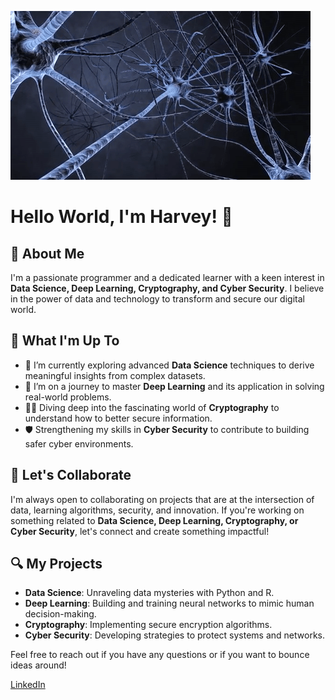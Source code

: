 ![gif](https://github.com/harveyphm/harveyphm/blob/main/gif/neural.gif)

<!--
**harveyphm/harveyphm** is a ✨ _special_ ✨ repository because its `README.md` (this file) appears on your GitHub profile.

Here are some ideas to get you started:
-->
# Hello World, I'm Harvey! 👋

## 🤖 About Me
I'm a passionate programmer and a dedicated learner with a keen interest in **Data Science, Deep Learning, Cryptography, and Cyber Security**. I believe in the power of data and technology to transform and secure our digital world.

## 🚀 What I'm Up To
- 🔭 I’m currently exploring advanced **Data Science** techniques to derive meaningful insights from complex datasets.
- 🌱 I’m on a journey to master **Deep Learning** and its application in solving real-world problems.
- 👨‍💻 Diving deep into the fascinating world of **Cryptography** to understand how to better secure information.
- 🛡️ Strengthening my skills in **Cyber Security** to contribute to building safer cyber environments.

## 🤝 Let's Collaborate
I'm always open to collaborating on projects that are at the intersection of data, learning algorithms, security, and innovation. If you're working on something related to **Data Science, Deep Learning, Cryptography, or Cyber Security**, let's connect and create something impactful!

## 🔍 My Projects
- **Data Science**: Unraveling data mysteries with Python and R.
- **Deep Learning**: Building and training neural networks to mimic human decision-making.
- **Cryptography**: Implementing secure encryption algorithms.
- **Cyber Security**: Developing strategies to protect systems and networks.

Feel free to reach out if you have any questions or if you want to bounce ideas around!

[LinkedIn](https://www.linkedin.com/in/harveyphm/)







